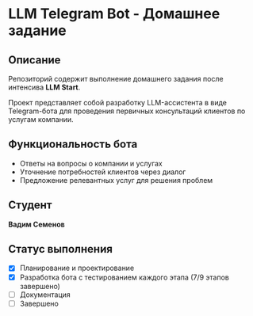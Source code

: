 # LLM Telegram Bot - Домашнее задание

## Описание
Репозиторий содержит выполнение домашнего задания после интенсива **LLM Start**. 

Проект представляет собой разработку LLM-ассистента в виде Telegram-бота для проведения первичных консультаций клиентов по услугам компании.

## Функциональность бота
- Ответы на вопросы о компании и услугах
- Уточнение потребностей клиентов через диалог  
- Предложение релевантных услуг для решения проблем

## Студент
**Вадим Семенов**

## Статус выполнения
- [x] Планирование и проектирование
- [x] Разработка бота с тестированием каждого этапа (7/9 этапов завершено)
- [ ] Документация
- [ ] Завершено
